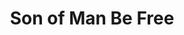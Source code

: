 ---
title: Son of Man Be Free
metaTitle: Son of Man Be Free - Winter
tags: john
image: /files/john/Winter_Son_of_Man_Be_Free_2000.jpg
imageBase: Winter_Son_of_Man_Be_Free
alt: Snow falling on the quad with the Son of Man Be Free statue at the center.
width: 2000
height: 1333
imageDate: January 2018
location: Concordia University, Nebraska
camera: Canon T3i
metaDescription: Snow falling on the quad with the Son of Man Be Free statue at the center.
---